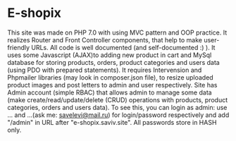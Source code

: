 # E-shopix
This site was made on PHP 7.0 with using MVC pattern and OOP practice. 
It realizes Router and Front Controller components, that help to make user-friendly URLs.
All code is well documented (and self-documented :) ). 
It uses some Javascript (AJAX)to adding new product in cart and MySql database for storing 
products, orders, product categories and users data (using PDO with prepared statements). 
It requires Intervension and Phpmailer libraries (may look in composer.json file), 
to resize uploaded product images and post letters to admin and user respectively.
Site has Admin account (simple RBAC) that allows admin to manage some data 
(make create/read/update/delete (CRUD) operations with products, product categories, orders and users data). 
To see this, you can login as admin: use ... and ...(ask me: savelevi@mail.ru) for login/password respectively 
and add "/admin" in URL after "e-shopix.saviv.site". All passwords store in HASH only.
